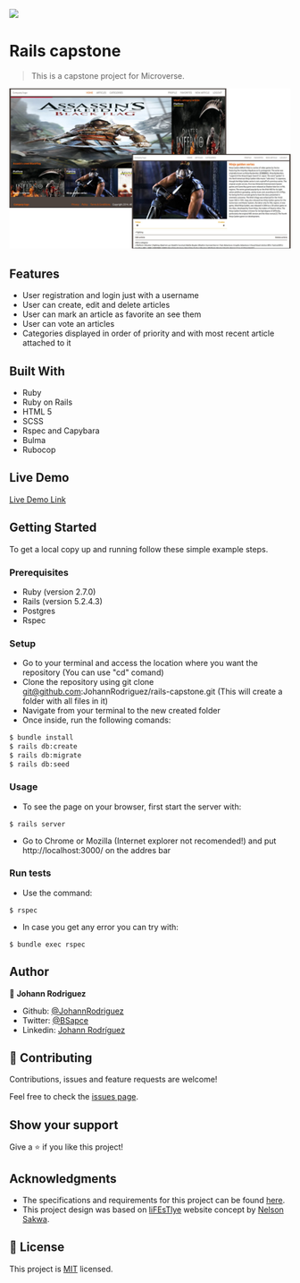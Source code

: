 ![](https://img.shields.io/badge/Microverse-blueviolet)

# Rails capstone

> This is a capstone project for Microverse.

![screenshot](./app_screenshot.jpg)

## Features

- User registration and login just with a username
- User can create, edit and delete articles
- User can mark an article as favorite an see them
- User can vote an articles
- Categories displayed in order of priority and with most recent article attached to it

## Built With

- Ruby
- Ruby on Rails
- HTML 5
- SCSS
- Rspec and Capybara
- Bulma
- Rubocop

## Live Demo

[Live Demo Link](http://rails-capstone.herokuapp.com/)


## Getting Started

To get a local copy up and running follow these simple example steps.

### Prerequisites

- Ruby (version 2.7.0)
- Rails (version 5.2.4.3)
- Postgres
- Rspec

### Setup

- Go to your terminal and access the location where you want the repository (You can use "cd" comand)
- Clone the repository using git clone git@github.com:JohannRodriguez/rails-capstone.git (This will create a folder with all files in it)
- Navigate from your terminal to the new created folder
- Once inside, run the following comands:
```
$ bundle install
$ rails db:create
$ rails db:migrate
$ rails db:seed
```

### Usage

- To see the page on your browser, first start the server with:
```
$ rails server
```
- Go to Chrome or Mozilla (Internet explorer not recomended!) and put http://localhost:3000/ on the addres bar

### Run tests

- Use the command:
```
$ rspec
```

- In case you get any error you can try with:
```
$ bundle exec rspec
```

## Author

👤 **Johann Rodriguez**

- Github: [@JohannRodriguez](https://github.com/JohannRodriguez)
- Twitter: [@BSapce](https://https://twitter.com/BSapce)
- Linkedin: [Johann Rodríguez](https://www.linkedin.com/in/johann-alonso-rodr%C3%ADguez-v%C3%A1zquez-25b07719a/)

## 🤝 Contributing

Contributions, issues and feature requests are welcome!

Feel free to check the [issues page](issues/).

## Show your support

Give a ⭐️ if you like this project!

## Acknowledgments

- The specifications and requirements for this project can be found [here](https://www.notion.so/Lifestyle-articles-b82a5f10122b4cec924cd5d4a6cf7561).
- This project design was based on [liFEsTlye](https://www.behance.net/gallery/14554909/liFEsTlye-Mobile-version) website concept by [Nelson Sakwa](https://www.behance.net/sakwadesignstudio).


## 📝 License

This project is [MIT](lic.url) licensed.
